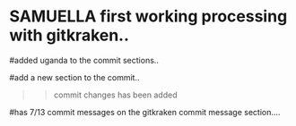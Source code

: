 # SAMUELLA first working processing with gitkraken..

#added uganda to the commit sections..

#add a new section to the commit..

>>commit changes has been added



#has 7/13 commit messages on the gitkraken commit message section....